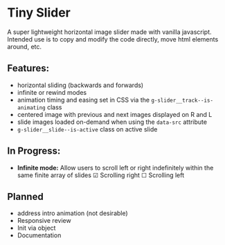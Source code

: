 # Tiny Slider

A super lightweight horizontal image slider made with vanilla javascript. 
Intended use is to copy and modify the code directly, move html elements around, etc.



## Features:
 - horizontal sliding (backwards and forwards)
 - infinite or rewind modes
 - animation timing and easing set in CSS via the `g-slider__track--is-animating` class
 - centered image with previous and next images displayed on R and L
 - slide images loaded on-demand when using the `data-src` attribute
 - `g-slider__slide--is-active` class on active slide


## In Progress:
 - **Infinite mode:** Allow users to scroll left or right indefinitely within the same finite array of slides
     ☑ Scrolling right
     ☐ Scrolling left


## Planned
 - address intro animation (not desirable)
 - Responsive review
 - Init via object
 - Documentation
